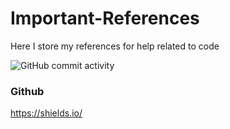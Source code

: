 # Important-References
Here I store my references for help related to code

![GitHub commit activity](https://img.shields.io/github/commit-activity/w/r-a-j/Important-References)

### Github

https://shields.io/
